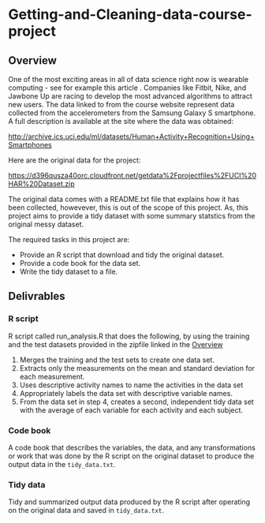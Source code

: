 # Getting-and-Cleaning-data-course-project

## Overview <a name="overview"></a>

One of the most exciting areas in all of data science right now is wearable computing - see for example this article . Companies like Fitbit, Nike, and Jawbone Up are racing to develop the most advanced algorithms to attract new users. The data linked to from the course website represent data collected from the accelerometers from the Samsung Galaxy S smartphone. A full description is available at the site where the data was obtained:

http://archive.ics.uci.edu/ml/datasets/Human+Activity+Recognition+Using+Smartphones

Here are the original data for the project:

https://d396qusza40orc.cloudfront.net/getdata%2Fprojectfiles%2FUCI%20HAR%20Dataset.zip

The original data comes with a README.txt file that explains how it has been collected, howevever, this is out of the scope of this project. As, this project aims to provide a tidy dataset with some summary statstics from the original messy dataset.

The required tasks in this project are:
- Provide an R script that download and tidy the original dataset.
- Provide a code book for the data set.
- Write the tidy dataset to a file.

## Delivrables

### R script

R script called run_analysis.R that does the following, by using the training and the test datasets provided in the zipfile linked in the [Overview](#overview)

1. Merges the training and the test sets to create one data set.
1. Extracts only the measurements on the mean and standard deviation for each measurement.
1. Uses descriptive activity names to name the activities in the data set
1. Appropriately labels the data set with descriptive variable names.
1. From the data set in step 4, creates a second, independent tidy data set with the average of each variable for each activity and each subject.

### Code book

A code book that describes the variables, the data, and any transformations or work that was done by the R script on the original dataset to produce the output data in the `tidy_data.txt`.

### Tidy data

Tidy and summarized output data produced by the R script after operating on the original data and saved in `tidy_data.txt`.
